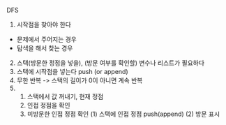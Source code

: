 DFS
1. 시작점을 찾아야 한다
 - 문제에서 주어지는 경우
 - 탐색을 해서 찾는 경우

 2. 스택(방문한 정점을 넣을), 
   (방문 여부를 확인할) 변수나 리스트가 필요하다
 3. 스택에 시작점을 넣는다 push (or append)
 4. 무한 반복 -> 스택의 길이가 0이 아니면 계속 반복
 5. 1) 스택에서 값 꺼내기, 현재 정점
    2) 인접 정점을 확인
    3) 미방문한 인접 정점 확인
     (1) 스택에 인접 정점 push(append)
     (2) 방문 표시 